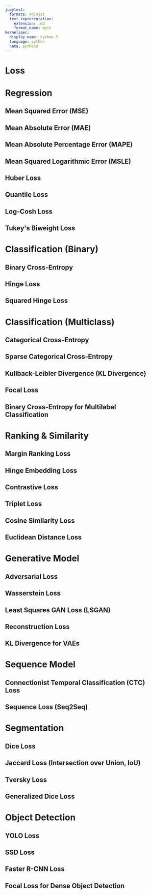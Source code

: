 ```yaml
---
jupytext:
  formats: md:myst
  text_representation:
    extension: .md
    format_name: myst
kernelspec:
  display_name: Python 3
  language: python
  name: python3
---
```

# Loss
# Regression
## Mean Squared Error (MSE)
## Mean Absolute Error (MAE)
## Mean Absolute Percentage Error (MAPE)
## Mean Squared Logarithmic Error (MSLE)
## Huber Loss
## Quantile Loss
## Log-Cosh Loss
## Tukey's Biweight Loss

# Classification (Binary)
## Binary Cross-Entropy
## Hinge Loss
## Squared Hinge Loss

# Classification (Multiclass)
## Categorical Cross-Entropy
## Sparse Categorical Cross-Entropy
## Kullback-Leibler Divergence (KL Divergence)
## Focal Loss
## Binary Cross-Entropy for Multilabel Classification

# Ranking & Similarity
## Margin Ranking Loss
## Hinge Embedding Loss
## Contrastive Loss
## Triplet Loss
## Cosine Similarity Loss
## Euclidean Distance Loss

# Generative Model
## Adversarial Loss
## Wasserstein Loss
## Least Squares GAN Loss (LSGAN)
## Reconstruction Loss
## KL Divergence for VAEs

# Sequence Model
## Connectionist Temporal Classification (CTC) Loss
## Sequence Loss (Seq2Seq)

# Segmentation
## Dice Loss
## Jaccard Loss (Intersection over Union, IoU)
## Tversky Loss
## Generalized Dice Loss

# Object Detection
## YOLO Loss
## SSD Loss
## Faster R-CNN Loss
## Focal Loss for Dense Object Detection